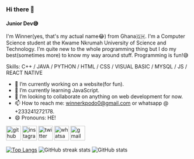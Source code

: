 ### Hi there 👋

#### Junior Dev😅
I'm Winner(yes, that's my actual name😂) from Ghana🇬🇭. I'm a Computer Science student at the Kwame Nkrumah University of Science and Technology. I'm quite new to the whole programming thing but I do my best(sometimes more) to know my way around stuff. 
Programming is fun!😅

Skills: C++ / JAVA / PYTHON / HTML / CSS / VISUAL BASIC / MYSQL / JS / REACT NATIVE

- 🔭 I’m currently working on a website(for fun). 
- 🌱 I’m currently learning JavaScript. 
- 👯 I’m looking to collaborate on anything on web development for now.  
- 📫 How to reach me: winnerkpodo0@gmail.com or whatsapp @ +233241272178. 
- 😄 Pronouns: HE! 


[<img src='https://cdn.jsdelivr.net/npm/simple-icons@3.0.1/icons/github.svg' alt='github' height='40'>](https://github.com/github.com/winner14)  [<img src='https://cdn.jsdelivr.net/npm/simple-icons@3.0.1/icons/instagram.svg' alt='instagram' height='40'>](https://www.instagram.com/meet.winner/)  [<img src='https://cdn.jsdelivr.net/npm/simple-icons@3.0.1/icons/twitter.svg' alt='twitter' height='40'>](https://twitter.com/winnerkpodo)  [<img src='https://cdn.jsdelivr.net/npm/simple-icons@3.0.1/icons/whatsapp.svg' alt='whatsapp' height='40'>](https://wa.link/qakv4j)  [<img src='https://cdn.jsdelivr.net/npm/simple-icons@3.0.1/icons/gmail.svg' alt='gmail' height='40'>](winnerkpodo0@gmail.com)  

[![Top Langs](https://github-readme-stats.vercel.app/api/top-langs/?username=winner14)](https://github.com/anuraghazra/github-readme-stats)  ![GitHub streak stats](https://github-readme-streak-stats.herokuapp.com/?user=winner14)
![GitHub stats](https://github-readme-stats.vercel.app/api?username=winner14&show_icons=true)
